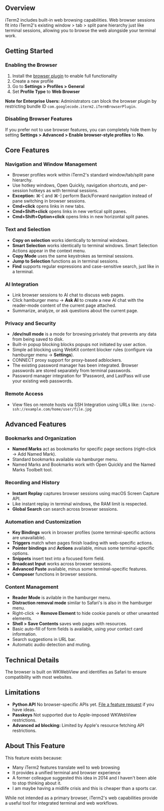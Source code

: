 ## Overview

iTerm2 includes built-in web browsing capabilities. Web browser sessions fit into iTerm2's existing window > tab > split pane hierarchy just like terminal sessions, allowing you to browse the web alongside your terminal work.

## Getting Started

### Enabling the Browser

1. Install the [browser plugin](https://iterm2.com/browser-plugin.html) to enable full functionality
2. Create a new profile
3. Go to **Settings > Profiles > General**
4. Set **Profile Type** to **Web Browser**

**Note for Enterprise Users:** Administrators can block the browser plugin by restricting bundle ID `com.googlecode.iterm2.iTermBrowserPlugin`.

### Disabling Browser Features

If you prefer not to use browser features, you can completely hide them by setting **Settings > Advanced > Enable browser-style profiles** to **No**.

## Core Features

### Navigation and Window Management

- Browser profiles work within iTerm2's standard window/tab/split pane hierarchy.
- Use hotkey windows, Open Quickly, navigation shortcuts, and per-session hotkeys as with terminal sessions.
- **Exception:** ⌘-[ and ⌘-] perform Back/Forward navigation instead of pane switching in browser sessions.
- **Cmd+click** opens links in new tabs.
- **Cmd+Shift+click** opens links in new vertical split panes.
- **Cmd+Shift+Option+click** opens links in new horizontal split panes.

### Text and Selection

- **Copy on selection** works identically to terminal windows.
- **Smart Selection** works identically to terminal windows. Smart Selection Actions appear in the context menu.
- **Copy Mode** uses the same keystrokes as terminal sessions.
- **Jump to Selection** functions as in terminal sessions.
- **Find** supports regular expressions and case-sensitive search, just like in a terminal.

### AI Integration

- Link browser sessions to AI chat to discuss web pages.
- Click hamburger menu → **Ask AI** to create a new AI chat with the reader-mode content of the current page attached.
- Summarize, analyze, or ask questions about the current page.

### Privacy and Security

- **/dev/null mode** is a mode for browsing privately that prevents any data from being saved to disk.
- Built-in popup blocking blocks popups not initiated by user action.
- Simple ad blocking using WebKit content blocker rules (configure via hamburger menu → **Settings**).
- CONNECT proxy support for proxy-based adblockers.
- The existing password manager has been integrated. Browser passwords are stored separately from terminal passwords.
- Password manager integration for 1Password, and LastPass will use your existing web passwords.

### Remote Access

- View files on remote hosts via SSH Integration using URLs like: `iterm2-ssh://example.com/home/user/file.jpg`

## Advanced Features

### Bookmarks and Organization

- **Named Marks** act as bookmarks for specific page sections (right-click → Add Named Mark).
- Standard bookmarks available via hamburger menu.
- Named Marks and Bookmarks work with Open Quickly and the Named Marks Toolbelt tool.

### Recording and History

- **Instant Replay** captures browser sessions using macOS Screen Capture API.
- Like instant replay in terminal windows, the RAM limit is respected.
- **Global Search** can search across browser sessions.

### Automation and Customization

- **Key Bindings** work in browser profiles (some terminal-specific actions are unavailable).
- **Triggers** match when pages finish loading with web-specific actions.
- **Pointer bindings** and **Actions** available, minus some terminal-specific options.
- **Snippets** insert text into a focused form field.
- **Broadcast Input** works across browser sessions.
- **Advanced Paste** available, minus some terminal-specific features.
- **Composer** functions in browser sessions.

### Content Management

- **Reader Mode** is avilable in the hamburger menu.
- **Distraction removal mode** similar to Safari's is also in the hamburger menu.
- Right-click → **Remove Element** to hide cookie panels or other unwanted elements.
- **Shell > Save Contents** saves web pages with resources.
- Basic auto-fill of form fields is available, using your contact card information.
- Search suggestions in URL bar.
- Automatic audio detection and muting.

## Technical Details

The browser is built on WKWebView and identifies as Safari to ensure compatibility with most websites.

## Limitations

- **Python API** No browser-specific APIs yet. [File a feature request](https://iterm2.com/bugs) if you have ideas.
- **Passkeys** Not supported due to Apple-imposed WKWebView restrictions.
- **Advanced ad blocking:** Limited by Apple's resource fetching API restrictions.

## About This Feature

This feature exists because:
- Many iTerm2 features translate well to web browsing
- It provides a unified terminal and browser experience
- A former colleague suggested this idea in 2014 and I haven't been able to stop thinking about it.
- I am maybe having a midlife crisis and this is cheaper than a sports car.

While not intended as a primary browser, iTerm2's web capabilities provide a useful tool for integrated terminal and web workflows.

